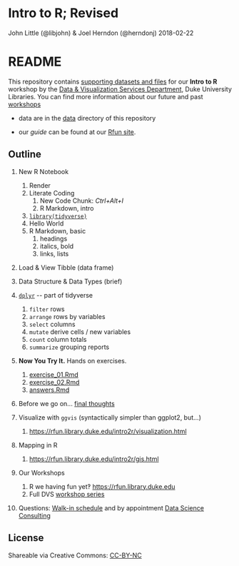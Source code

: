 Intro to R; Revised
================
John Little (@libjohn) & Joel Herndon (@herndonj)
2018-02-22

README
======

This repository contains [supporting datasets and files](https://rfun.library.duke.edu/intro2r/) for our **Intro to R** workshop by the [Data & Visualization Services Department](http://library.duke.edu/data), Duke University Libraries. You can find more information about our future and past [workshops](http://library.duke.edu/data/news)

-   data are in the [data](data) directory of this repository

-   our *guide* can be found at our [Rfun site](https://rfun.library.duke.edu/intro2r/).

Outline
-------

1.  New R Notebook

    1.  Render
    2.  Literate Coding
        1.  New Code Chunk: *Ctrl+Alt+I*
        2.  R Markdown, intro
    3.  [`library(tidyverse)`](https://tidyverse.org)
    4.  Hello World
    5.  R Markdown, basic
        1.  headings
        2.  italics, bold
        3.  links, lists

2.  Load & View Tibble (data frame)

3.  Data Structure & Data Types (brief)

4.  [`dplyr`](http://dplyr.tidyverse.org/) -- part of tidyverse

    1.  `filter` rows
    2.  `arrange` rows by variables
    3.  `select` columns
    4.  `mutate` derive cells / new variables
    5.  `count` column totals
    6.  `summarize` grouping reports

5.  **Now You Try It.** Hands on exercises.

    1.  [exercise\_01.Rmd](exercise_01.Rmd)
    2.  [exercise\_02.Rmd](exercise_02.Rmd)
    3.  [answers.Rmd](answers.Rmd)

6.  Before we go on... [final thoughts](ZZ_closing-thoughts.Rmd)

7.  Visualize with `ggvis` (syntactically simpler than ggplot2, but...)

    1.  <https://rfun.library.duke.edu/intro2r/visualization.html>

8.  Mapping in R

    1.  <https://rfun.library.duke.edu/intro2r/gis.html>

9.  Our Workshops

    1.  R we having fun yet‽ <https://rfun.library.duke.edu>
    2.  Full DVS [workshop series](https://library.duke.edu/data/news/past-workshops)

10. Questions: [Walk-in schedule](https://library.duke.edu/data/about/schedule) and by appointment [Data Science Consulting](https://library.duke.edu/data/about)

License
-------

Shareable via Creative Commons: [CC-BY-NC](https://creativecommons.org/licenses/by-nc/4.0/)
